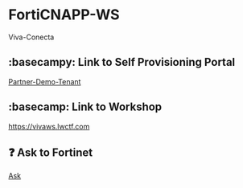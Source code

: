 # FortiCNAPP-WS
Viva-Conecta

## :basecampy: Link to Self Provisioning Portal
[Partner-Demo-Tenant](https://ee.lwalliances.com/event/fortidemo)

## :basecamp: Link to Workshop
https://vivaws.lwctf.com

## ❓ Ask to Fortinet
[Ask](./issues/new)
